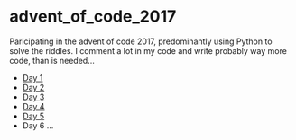 # advent_of_code_2017
Paricipating in the advent of code 2017, predominantly using Python to solve the riddles.
I comment a lot in my code and write probably way more code, than is needed...

+ [Day 1](https://github.com/basti42/advent_of_code_2017/blob/master/day1/)
+ [Day 2](https://github.com/basti42/advent_of_code_2017/blob/master/day2/)
+ [Day 3](https://github.com/basti42/advent_of_code_2017/blob/master/day3/)
+ [Day 4](https://github.com/basti42/advent_of_code_2017/blob/master/day4/)
+ [Day 5](https://github.com/basti42/advent_of_code_2017/blob/master/day5/)
+ Day 6 ...
